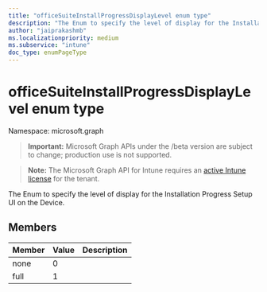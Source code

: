 ```yaml
---
title: "officeSuiteInstallProgressDisplayLevel enum type"
description: "The Enum to specify the level of display for the Installation Progress Setup UI on the Device."
author: "jaiprakashmb"
ms.localizationpriority: medium
ms.subservice: "intune"
doc_type: enumPageType
---
```


# officeSuiteInstallProgressDisplayLevel enum type

Namespace: microsoft.graph

> **Important:** Microsoft Graph APIs under the /beta version are subject to change; production use is not supported.

> **Note:** The Microsoft Graph API for Intune requires an [active Intune license](https://go.microsoft.com/fwlink/?linkid=839381) for the tenant.

The Enum to specify the level of display for the Installation Progress Setup UI on the Device.

## Members
|Member|Value|Description|
|:---|:---|:---|
|none|0||
|full|1||
